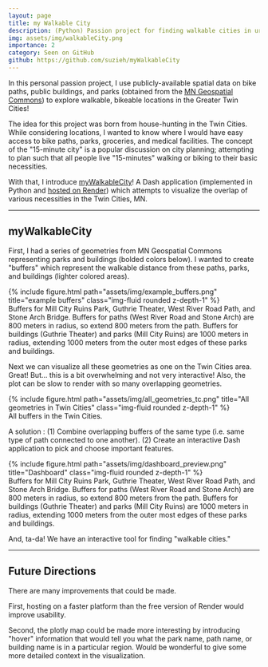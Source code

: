 ```yaml
---
layout: page
title: my Walkable City
description: (Python) Passion project for finding walkable cities in urban MN.
img: assets/img/walkableCity.png
importance: 2
category: Seen on GitHub
github: https://github.com/suzieh/myWalkableCity
---
```


In this personal passion project, I use publicly-available spatial data on bike paths, public buildings, and parks (obtained from the <a href="https://gisdata.mn.gov/">MN Geospatial Commons</a>) to explore walkable, bikeable locations in the Greater Twin Cities!


The idea for this project was born from house-hunting in the Twin Cities. While considering locations, I wanted to know where I would have easy access to bike paths, parks, groceries, and medical facilities. The concept of the "15-minute city" is a popular discussion on city planning; attempting to plan such that all people live "15-minutes" walking or biking to their basic necessities.


With that, I introduce <a href="https://github.com/suzieh/myWalkableCity">myWalkableCity</a>! A Dash application (implemented in Python and <a href="https://mywalkablecity.onrender.com/">hosted on Render</a>) which attempts to visualize the overlap of various necessities in the Twin Cities, MN.


___


## myWalkableCity


First, I had a series of geometries from MN Geospatial Commons representing parks and buildings (bolded colors below). I wanted to create "buffers" which represent the walkable distance from these paths, parks, and buildings (lighter colored areas).


<div class="row justify-content-sm-center">
    <div class="col-7">
        {% include figure.html path="assets/img/example_buffers.png" title="example buffers" class="img-fluid rounded z-depth-1" %}
    </div>
</div>
<div class="caption">
    Buffers for Mill City Ruins Park, Guthrie Theater, West River Road Path, and Stone Arch Bridge. Buffers for paths (West River Road and Stone Arch) are 800 meters in radius, so extend 800 meters from the path. Buffers for buildings (Guthrie Theater) and parks (Mill City Ruins) are 1000 meters in radius, extending 1000 meters from the outer most edges of these parks and buildings. 
</div>


Next we can visualize all these geometries as one on the Twin Cities area. Great! But... this is a bit overwhelming and not very interactive! Also, the plot can be slow to render with so many overlapping geometries.


<div class="row justify-content-sm-center">
    <div class="col-6">
        {% include figure.html path="assets/img/all_geometries_tc.png" title="All geometries in Twin Cities" class="img-fluid rounded z-depth-1" %}
    </div>
</div>
<div class="caption">
    All buffers in the Twin Cities.
</div>


A solution : (1) Combine overlapping buffers of the same type (i.e. same type of path connected to one another). (2) Create an interactive Dash application to pick and choose important features.


<div class="row justify-content-sm-center">
    <div class="col">
        {% include figure.html path="assets/img/dashboard_preview.png" title="Dashboard" class="img-fluid rounded z-depth-1" %}
    </div>
</div>
<div class="caption">
    Buffers for Mill City Ruins Park, Guthrie Theater, West River Road Path, and Stone Arch Bridge. Buffers for paths (West River Road and Stone Arch) are 800 meters in radius, so extend 800 meters from the path. Buffers for buildings (Guthrie Theater) and parks (Mill City Ruins) are 1000 meters in radius, extending 1000 meters from the outer most edges of these parks and buildings. 
</div>


And, ta-da! We have an interactive tool for finding "walkable cities."


___


## Future Directions


There are many improvements that could be made.


First, hosting on a faster platform than the free version of Render would improve usability.


Second, the plotly map could be made more interesting by introducing "hover" information that would tell you what the park name, path name, or building name is in a particular region. Would be wonderful to give some more detailed context in the visualization.

